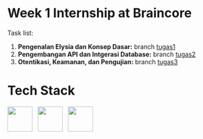 ﻿# Week 1 Internship at Braincore
Task list:
1. **Pengenalan Elysia dan Konsep Dasar:** branch [tugas1](https://github.com/Ca-ri-ssa/Internship-Braincore-Week1/tree/tugas1)
2. **Pengembangan API dan Intgerasi Database:** branch [tugas2](https://github.com/Ca-ri-ssa/Internship-Braincore-Week1/tree/tugas2)
3. **Otentikasi, Keamanan, dan Pengujian:** branch [tugas3](https://github.com/Ca-ri-ssa/Internship-Braincore-Week1/tree/tugas3)

# Tech Stack
<img src="https://github.com/user-attachments/assets/5815133b-7e22-4a4b-b54c-734f31429051" height="56px"> &nbsp;
<img src="https://github.com/user-attachments/assets/08995355-064a-4de4-98d5-e08c68e5cadb" height="56px"> &nbsp;
<img src="https://github.com/user-attachments/assets/05045087-ebf8-4a5f-9d1e-be564d108ea3" height="56px">
